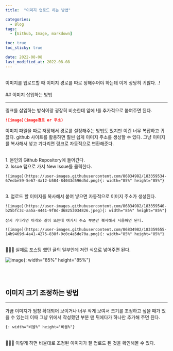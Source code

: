 ```yaml
---
title:  "이미지 업로드 하는 방법" 

categories:
  - Blog
tags:
  - [Github, Image, markdown]

toc: true
toc_sticky: true

date: 2022-08-08
last_modified_at: 2022-08-08
---
```


<br/> 
이미지를 업로드할 때 이미지 경로를 따로 정해주어야 하는데 이게 상당히 귀찮다. .!
<br/> <br/> 
## 이미지 삽입하는 방법

---

링크를 삽입하는 방식이랑 굉장히 비슷한데 앞에 !를 추가적으로 붙여주면 된다. 

```markdown
![image](image경로 or 주소)
```
  
이미지 파일을 따로 저장해서 경로를 설정해주는 방법도 있지만 이건 너무 복잡하고 귀찮다. github 사이트를 활용하면 훨씬 쉽게 이미지 주소를 생성할 수 있다. 그냥 이미지를 복사해서 넣고 기다리면 링크로 자동적으로 변환해준다.   

  
<br/> 
1. 본인의 Github Repository에 들어간다.  
<br/> 
2. Issue 탭으로 가서 New Issue를 클릭한다.   
    
    ![image](https://user-images.githubusercontent.com/86834982/183359534-67edbe59-5e67-4a12-b584-84043d596d5d.png){: width="85%" height="85%"}
    
<br/> 
3. 업로드 할 이미지를 복사해서 붙여 넣으면 자동적으로 이미지 주소가 생성된다.   
    
    ![image](https://user-images.githubusercontent.com/86834982/183359540-b25bfc3c-aa5a-4441-9f8d-d68253034826.jpeg){: width="85%" height="85%"}
    
    잠시 기다리면 아래와 같이 뜨는데 여기서 주소 부분만 복사해서 사용하면 된다.
    
    ![image](https://user-images.githubusercontent.com/86834982/183359555-14b9469d-4a41-4275-838f-0c0c4a5de70a.png){: width="85%" height="85%"}
    
    
<br/> 
💁🏻‍♀️ 실제로 포스팅 했던 글의 일부인데 저런 식으로 넣어주면 된다. 

![image](https://user-images.githubusercontent.com/86834982/183359767-833afc96-9e2b-4c79-8b17-896193530e10.png){: width="85%" height="85%"}

     

<br/> <br/> 
## 이미지 크기 조정하는 방법

---

가끔 이미지가 엄청 확대되어 보이거나 너무 작게 보여서 크기를 조정하고 싶을 때가 있을 수 있는데 이때 그냥 위에서 작성했던 부분 맨 뒤에다가 하나만 추가해 주면 된다. 

```markdown
{: width="비율%" height="비율%"}
```
<br/> 
💁🏻‍♀️ 이렇게 하면 비율대로 조정된 이미지가 잘 업로드 된 것을 확인해볼 수 있다.
<br/> <br/> 
